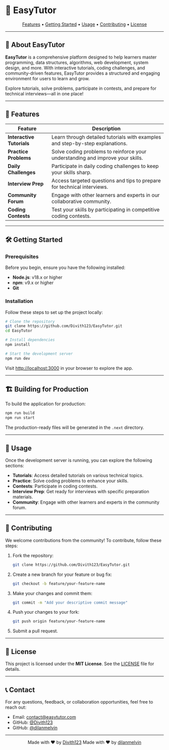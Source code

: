 
# 🚀 EasyTutor

<p align="center">
  <a href="#features">Features</a> •
  <a href="#getting-started">Getting Started</a> •
  <a href="#usage">Usage</a> •
  <a href="#contributing">Contributing</a> •
  <a href="#license">License</a>
</p>

---

## 🌟 About EasyTutor

**EasyTutor** is a comprehensive platform designed to help learners master programming, data structures, algorithms, web development, system design, and more. With interactive tutorials, coding challenges, and community-driven features, EasyTutor provides a structured and engaging environment for users to learn and grow.

Explore tutorials, solve problems, participate in contests, and prepare for technical interviews—all in one place!

---

## 🎯 Features

| Feature                | Description                                                                 |
|------------------------|-----------------------------------------------------------------------------|
| **Interactive Tutorials** | Learn through detailed tutorials with examples and step-by-step explanations. |
| **Practice Problems**  | Solve coding problems to reinforce your understanding and improve your skills. |
| **Daily Challenges**   | Participate in daily coding challenges to keep your skills sharp.           |
| **Interview Prep**     | Access targeted questions and tips to prepare for technical interviews.     |
| **Community Forum**    | Engage with other learners and experts in our collaborative community.      |
| **Coding Contests**    | Test your skills by participating in competitive coding contests.           |

---

## 🛠️ Getting Started

### Prerequisites

Before you begin, ensure you have the following installed:

- **Node.js**: v18.x or higher
- **npm**: v9.x or higher
- **Git**

### Installation

Follow these steps to set up the project locally:

```bash
# Clone the repository
git clone https://github.com/Divith123/EasyTutor.git
cd EasyTutor

# Install dependencies
npm install

# Start the development server
npm run dev
```

Visit [http://localhost:3000](http://localhost:3000) in your browser to explore the app.

---

## 🏗️ Building for Production

To build the application for production:

```bash
npm run build
npm run start
```

The production-ready files will be generated in the `.next` directory.

---

## 🧰 Usage

Once the development server is running, you can explore the following sections:

- **Tutorials**: Access detailed tutorials on various technical topics.
- **Practice**: Solve coding problems to enhance your skills.
- **Contests**: Participate in coding contests.
- **Interview Prep**: Get ready for interviews with specific preparation materials.
- **Community**: Engage with other learners and experts in the community forum.

---

## 🤝 Contributing

We welcome contributions from the community! To contribute, follow these steps:

1. Fork the repository:
   ```bash
   git clone https://github.com/Divith123/EasyTutor.git
   ```
2. Create a new branch for your feature or bug fix:
   ```bash
   git checkout -b feature/your-feature-name
   ```
3. Make your changes and commit them:
   ```bash
   git commit -m "Add your descriptive commit message"
   ```
4. Push your changes to your fork:
   ```bash
   git push origin feature/your-feature-name
   ```
5. Submit a pull request.

---

## 📄 License

This project is licensed under the **MIT License**. See the [LICENSE](LICENSE) file for details.

---

## 📞 Contact

For any questions, feedback, or collaboration opportunities, feel free to reach out:

- Email: [contact@easytutor.com](mailto:contact@easytutor.com)
- GitHub: [@Divith123](https://github.com/Divith123)
- GitHub: [@dilanmelvin](https://github.com/dilanmelvin)

---

<p align="center">
  Made with ❤️ by <a href="https://github.com/Divith123">Divith123</a>
  Made with ❤️ by <a href="https://github.com/dilanmelvin">dilanmelvin</a>
</p>

